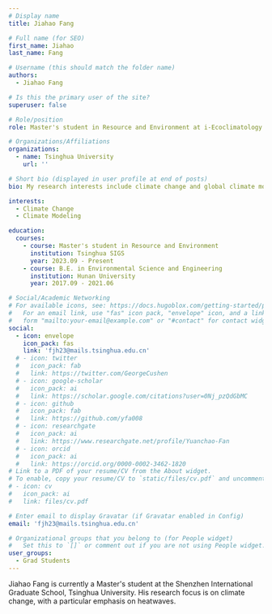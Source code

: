 ```yaml
---
# Display name
title: Jiahao Fang

# Full name (for SEO)
first_name: Jiahao
last_name: Fang

# Username (this should match the folder name)
authors:
  - Jiahao Fang

# Is this the primary user of the site?
superuser: false

# Role/position
role: Master's student in Resource and Environment at i-Ecoclimatology Lab

# Organizations/Affiliations
organizations:
  - name: Tsinghua University
    url: ''

# Short bio (displayed in user profile at end of posts)
bio: My research interests include climate change and global climate modeling.

interests:
  - Climate Change
  - Climate Modeling

education:
  courses:
    - course: Master's student in Resource and Environment
      institution: Tsinghua SIGS
      year: 2023.09 - Present
    - course: B.E. in Environmental Science and Engineering
      institution: Hunan University
      year: 2017.09 - 2021.06

# Social/Academic Networking
# For available icons, see: https://docs.hugoblox.com/getting-started/page-builder/#icons
#   For an email link, use "fas" icon pack, "envelope" icon, and a link in the
#   form "mailto:your-email@example.com" or "#contact" for contact widget.
social:
  - icon: envelope
    icon_pack: fas
    link: 'fjh23@mails.tsinghua.edu.cn'
  # - icon: twitter
  #   icon_pack: fab
  #   link: https://twitter.com/GeorgeCushen
  # - icon: google-scholar
  #   icon_pack: ai
  #   link: https://scholar.google.com/citations?user=0Nj_pzQdGbMC
  # - icon: github
  #   icon_pack: fab
  #   link: https://github.com/yfa008
  # - icon: researchgate
  #   icon_pack: ai
  #   link: https://www.researchgate.net/profile/Yuanchao-Fan
  # - icon: orcid
  #   icon_pack: ai
  #   link: https://orcid.org/0000-0002-3462-1820
# Link to a PDF of your resume/CV from the About widget.
# To enable, copy your resume/CV to `static/files/cv.pdf` and uncomment the lines below.
# - icon: cv
#   icon_pack: ai
#   link: files/cv.pdf

# Enter email to display Gravatar (if Gravatar enabled in Config)
email: 'fjh23@mails.tsinghua.edu.cn'

# Organizational groups that you belong to (for People widget)
#   Set this to `[]` or comment out if you are not using People widget.
user_groups:
  - Grad Students
---
```


Jiahao Fang is currently a Master's student at the Shenzhen International Graduate School, Tsinghua University. His research focus is on climate change, with a particular emphasis on heatwaves.